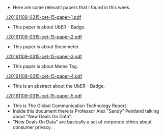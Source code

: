 * Here are some relevant papers that I found in this week.

[./20161109-0315-cet-15-paper-1.pdf](./20161109-0315-cet-15-paper-1.pdf)

* This paper is about UbER - Badge.

[./20161109-0315-cet-15-paper-2.pdf](./20161109-0315-cet-15-paper-2.pdf)

* This paper is about Sociometer.

[./20161109-0315-cet-15-paper-3.pdf](./20161109-0315-cet-15-paper-3.pdf)

* This paper is about Meme Tag.

[./20161109-0315-cet-15-paper-4.pdf](./20161109-0315-cet-15-paper-4.pdf)

* This is an abstract about the UbER - Badge.

[./20161109-0315-cet-15-paper-5.pdf](./20161109-0315-cet-15-paper-5.pdf)

* This is The Global Communication Technology Report.
* Inside this document there is Professor Alex "Sandy" Pentland talking about "New Deals On Data".
* "New Deals On Data" are basically a set of corporate ethics about consumer privacy.
